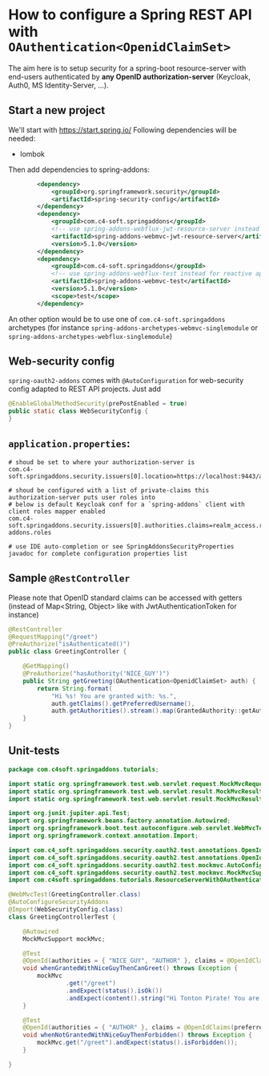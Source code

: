 # How to configure a Spring REST API with `OAuthentication<OpenidClaimSet>`

The aim here is to setup security for a spring-boot resource-server with end-users authenticated by **any OpenID authorization-server** (Keycloak, Auth0, MS Identity-Server, ...).

## Start a new project
We'll start with https://start.spring.io/
Following dependencies will be needed:
- lombok

Then add dependencies to spring-addons:
```xml
		<dependency>
			<groupId>org.springframework.security</groupId>
			<artifactId>spring-security-config</artifactId>
		</dependency>
		<dependency>
			<groupId>com.c4-soft.springaddons</groupId>
			<!-- use spring-addons-webflux-jwt-resource-server instead for reactive apps -->
			<artifactId>spring-addons-webmvc-jwt-resource-server</artifactId>
			<version>5.1.0</version>
		</dependency>
		<dependency>
			<groupId>com.c4-soft.springaddons</groupId>
			<!-- use spring-addons-webflux-test instead for reactive apps -->
			<artifactId>spring-addons-webmvc-test</artifactId>
			<version>5.1.0</version>
			<scope>test</scope>
		</dependency>
```

An other option would be to use one of `com.c4-soft.springaddons` archetypes (for instance `spring-addons-archetypes-webmvc-singlemodule` or `spring-addons-archetypes-webflux-singlemodule`)


## Web-security config
`spring-oauth2-addons` comes with `@AutoConfiguration` for web-security config adapted to REST API projects. Just add 
```java
@EnableGlobalMethodSecurity(prePostEnabled = true)
public static class WebSecurityConfig {
}
```

## `application.properties`:
```properties
# shoud be set to where your authorization-server is
com.c4-soft.springaddons.security.issuers[0].location=https://localhost:9443/auth/realms/master

# shoud be configured with a list of private-claims this authorization-server puts user roles into
# below is default Keycloak conf for a `spring-addons` client with client roles mapper enabled
com.c4-soft.springaddons.security.issuers[0].authorities.claims=realm_access.roles,resource_access.spring-addons.roles

# use IDE auto-completion or see SpringAddonsSecurityProperties javadoc for complete configuration properties list
```

## Sample `@RestController`
Please note that OpenID standard claims can be accessed with getters (instead of Map<String, Object> like with JwtAuthenticationToken for instance)
``` java
@RestController
@RequestMapping("/greet")
@PreAuthorize("isAuthenticated()")
public class GreetingController {

	@GetMapping()
	@PreAuthorize("hasAuthority('NICE_GUY')")
	public String getGreeting(OAuthentication<OpenidClaimSet> auth) {
		return String.format(
			"Hi %s! You are granted with: %s.",
			auth.getClaims().getPreferredUsername(),
			auth.getAuthorities().stream().map(GrantedAuthority::getAuthority).collect(Collectors.joining(", ", "[", "]")));
	}
}
```

## Unit-tests
```java
package com.c4soft.springaddons.tutorials;

import static org.springframework.test.web.servlet.request.MockMvcRequestBuilders.get;
import static org.springframework.test.web.servlet.result.MockMvcResultMatchers.content;
import static org.springframework.test.web.servlet.result.MockMvcResultMatchers.status;

import org.junit.jupiter.api.Test;
import org.springframework.beans.factory.annotation.Autowired;
import org.springframework.boot.test.autoconfigure.web.servlet.WebMvcTest;
import org.springframework.context.annotation.Import;

import com.c4_soft.springaddons.security.oauth2.test.annotations.OpenIdClaims;
import com.c4_soft.springaddons.security.oauth2.test.annotations.OpenId;
import com.c4_soft.springaddons.security.oauth2.test.mockmvc.AutoConfigureSecurityAddons;
import com.c4_soft.springaddons.security.oauth2.test.mockmvc.MockMvcSupport;
import com.c4soft.springaddons.tutorials.ResourceServerWithOAuthenticationApplication.WebSecurityConfig;

@WebMvcTest(GreetingController.class)
@AutoConfigureSecurityAddons
@Import(WebSecurityConfig.class)
class GreetingControllerTest {

	@Autowired
	MockMvcSupport mockMvc;

	@Test
	@OpenId(authorities = { "NICE_GUY", "AUTHOR" }, claims = @OpenIdClaims(preferredUsername = "Tonton Pirate"))
	void whenGrantedWithNiceGuyThenCanGreet() throws Exception {
		mockMvc
				.get("/greet")
				.andExpect(status().isOk())
				.andExpect(content().string("Hi Tonton Pirate! You are granted with: [NICE_GUY, AUTHOR]."));
	}

	@Test
	@OpenId(authorities = { "AUTHOR" }, claims = @OpenIdClaims(preferredUsername = "Tonton Pirate"))
	void whenNotGrantedWithNiceGuyThenForbidden() throws Exception {
		mockMvc.get("/greet").andExpect(status().isForbidden());
	}

}
```
